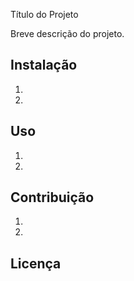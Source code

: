  Título do Projeto

Breve descrição do projeto.

## Instalação

1.
2.

## Uso

1.
2.

## Contribuição

1.
2.

## Licença